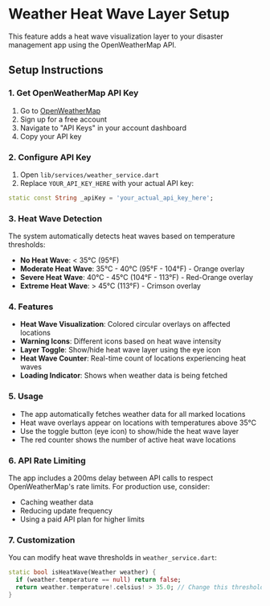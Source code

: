 # Weather Heat Wave Layer Setup

This feature adds a heat wave visualization layer to your disaster management app using the OpenWeatherMap API.

## Setup Instructions

### 1. Get OpenWeatherMap API Key

1. Go to [OpenWeatherMap](https://openweathermap.org/api)
2. Sign up for a free account
3. Navigate to "API Keys" in your account dashboard
4. Copy your API key

### 2. Configure API Key

1. Open `lib/services/weather_service.dart`
2. Replace `YOUR_API_KEY_HERE` with your actual API key:

```dart
static const String _apiKey = 'your_actual_api_key_here';
```

### 3. Heat Wave Detection

The system automatically detects heat waves based on temperature thresholds:

- **No Heat Wave**: < 35°C (95°F)
- **Moderate Heat Wave**: 35°C - 40°C (95°F - 104°F) - Orange overlay
- **Severe Heat Wave**: 40°C - 45°C (104°F - 113°F) - Red-Orange overlay
- **Extreme Heat Wave**: > 45°C (113°F) - Crimson overlay

### 4. Features

- **Heat Wave Visualization**: Colored circular overlays on affected locations
- **Warning Icons**: Different icons based on heat wave intensity
- **Layer Toggle**: Show/hide heat wave layer using the eye icon
- **Heat Wave Counter**: Real-time count of locations experiencing heat waves
- **Loading Indicator**: Shows when weather data is being fetched

### 5. Usage

- The app automatically fetches weather data for all marked locations
- Heat wave overlays appear on locations with temperatures above 35°C
- Use the toggle button (eye icon) to show/hide the heat wave layer
- The red counter shows the number of active heat wave locations

### 6. API Rate Limiting

The app includes a 200ms delay between API calls to respect OpenWeatherMap's rate limits. For production use, consider:

- Caching weather data
- Reducing update frequency
- Using a paid API plan for higher limits

### 7. Customization

You can modify heat wave thresholds in `weather_service.dart`:

```dart
static bool isHeatWave(Weather weather) {
  if (weather.temperature == null) return false;
  return weather.temperature!.celsius! > 35.0; // Change this threshold
}
```
